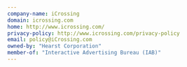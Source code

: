 ```yaml
---
company-name: iCrossing
domain: icrossing.com
home: http://www.icrossing.com/
privacy-policy: http://www.icrossing.com/privacy-policy
email: policy@iCrossing.com
owned-by: "Hearst Corporation"
member-of: "Interactive Advertising Bureau (IAB)"
---
```





